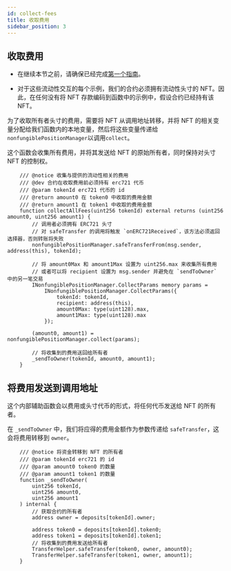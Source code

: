 ```yaml
---
id: collect-fees
title: 收取费用
sidebar_position: 3
---
```


## 收取费用

- 在继续本节之前，请确保已经完成[第一个指南](./setting-up-your-contract.md)。

- 对于这些流动性交互的每个示例，我们的合约必须拥有流动性头寸的 NFT。因此，在任何没有将 NFT 存款编码到函数中的示例中，假设合约已经持有该 NFT。

为了收取所有者头寸的费用，需要将 NFT 从调用地址转移，并将 NFT 的相关变量分配给我们函数内的本地变量，然后将这些变量传递给`nonfungiblePositionManager`以调用`collect`。

这个函数会收集所有费用，并将其发送给 NFT 的原始所有者，同时保持对头寸 NFT 的控制权。

```solidity
    /// @notice 收集与提供的流动性相关的费用
    /// @dev 合约在收取费用前必须持有 erc721 代币
    /// @param tokenId erc721 代币的 id
    /// @return amount0 在 token0 中收取的费用金额
    /// @return amount1 在 token1 中收取的费用金额
    function collectAllFees(uint256 tokenId) external returns (uint256 amount0, uint256 amount1) {
        // 调用者必须拥有 ERC721 头寸
        // 对 safeTransfer 的调用将触发 `onERC721Received`，该方法必须返回选择器，否则转账将失败
        nonfungiblePositionManager.safeTransferFrom(msg.sender, address(this), tokenId);

        // 将 amount0Max 和 amount1Max 设置为 uint256.max 来收集所有费用
        // 或者可以将 recipient 设置为 msg.sender 并避免在 `sendToOwner` 中的另一笔交易
        INonfungiblePositionManager.CollectParams memory params =
            INonfungiblePositionManager.CollectParams({
                tokenId: tokenId,
                recipient: address(this),
                amount0Max: type(uint128).max,
                amount1Max: type(uint128).max
            });

        (amount0, amount1) = nonfungiblePositionManager.collect(params);

        // 将收集到的费用送回给所有者
        _sendToOwner(tokenId, amount0, amount1);
    }
```

## 将费用发送到调用地址

这个内部辅助函数会以费用或头寸代币的形式，将任何代币发送给 NFT 的所有者。

在 `_sendToOwner` 中，我们将应得的费用金额作为参数传递给 `safeTransfer`，这会将费用转移到 `owner`。

```solidity
    /// @notice 将资金转移到 NFT 的所有者
    /// @param tokenId erc721 的 id
    /// @param amount0 token0 的数量
    /// @param amount1 token1 的数量
    function _sendToOwner(
        uint256 tokenId,
        uint256 amount0,
        uint256 amount1
    ) internal {
        // 获取合约的所有者
        address owner = deposits[tokenId].owner;

        address token0 = deposits[tokenId].token0;
        address token1 = deposits[tokenId].token1;
        // 将收集到的费用发送给所有者
        TransferHelper.safeTransfer(token0, owner, amount0);
        TransferHelper.safeTransfer(token1, owner, amount1);
    }
```